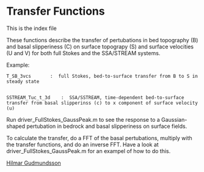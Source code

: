 


# Transfer Functions

 

[//]: <> (pandoc index.md -f markdown -t html -s -o test1.html)

This is the index file

These functions describe the transfer of pertubations in bed
topography (B) and basal slipperiness (C) on surface topograpy (S) and
surface velocities (U and V) for both full Stokes and the SSA/STREAM systems.


Example:

```
T_SB_3vcs		:  full Stokes, bed-to-surface transfer from B to S in steady state


SSTREAM_Tuc_t_3d 	:  SSA/SSTREAM, time-dependent bed-to-surface transfer from basal slipperinss (c) to x component of surface velocity (u)
```



Run driver_FullStokes_GaussPeak.m to see the response to a
Gaussian-shaped pertubation in bedrock and basal slipperiness on
surface fields.

To calculate the transfer, do a FFT of the basal pertubations,
multiply with the transfer functions, and do an inverse FFT.  Have a
look at driver_FullStokes_GaussPeak.m for an exampel of how to do
this.

[Hilmar Gudmundsson](mailto:hilmar.gudmundsson@northumbria.ac.uk)